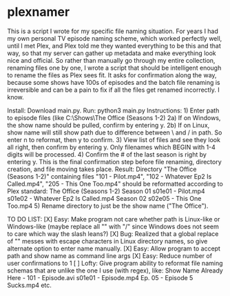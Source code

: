 # plexnamer

This is a script I wrote for my specific file naming situation. For years I had my own personal TV episode naming scheme, which worked perfectly well, until I met Plex, and Plex
told me they wanted everything to be this and that way, so that my server can gather up metadata and make everything look nice and official. So rather than manually go through my
entire collection, renaming files one by one, I wrote a script that should be intelligent enough to rename the files as Plex sees fit. It asks for confirmation along the way,
because some shows have 100s of episodes and the batch file renaming is irreversible and can be a pain to fix if all the files get renamed incorrectly. I know.

Install: Download main.py.
Run: python3 main.py
Instructions:
    1) Enter path to episode files (like C:\Shows\The Office (Seasons 1-2)
    2a) If on Windows, the show name should be pulled, confirm by entering y.
        2b) If on Linux, show name will still show path due to difference between \ and / in path. So enter n to reformat, then y to confirm.
    3) View list of files and see they look all right, then confirm by entering y. Only filenames which BEGIN with 1-4 digits will be processed.
    4) Confirm the # of the last season is right by entering y. This is the final confirmation step before file renaming, directory creation, and file moving takes place.
Result:
    Directory "The Office (Seasons 1-2)" containing files "101 - Pilot.mp4", "102 - Whatever Ep2 Is Called.mp4", "205 - This One Too.mp4" should be reformatted according to
    Plex standard:
        The Office (Seasons 1-2)
            Season 01
                s01e01 - Pilot.mp4
                s01e02 - Whatever Ep2 Is Called.mp4
            Season 02
                s02e05 - This One Too.mp4
    5) Rename directory to just be the show name ("The Office").

TO DO LIST:
[X] Easy: Make program not care whether path is Linux-like or Windows-like (maybe replace all "\" with "/" since Windows does not seem to care which way the slash leans?)
    [X] Bug: Realized that a global replace of "\" messes with escape characters in Linux directory names, so give alternate option to enter name manually.
[X] Easy: Allow program to accept path and show name as command line args
[X] Easy: Reduce number of user confirmations to 1
[ ] Lofty: Give program ability to reformat file naming schemas that are unlike the one I use (with regex), like:
        Show Name Already Here - 101 - Episode.avi
        s01e01 - Episode.mp4
        Ep. 05 - Episode 5 Sucks.mp4
        etc.